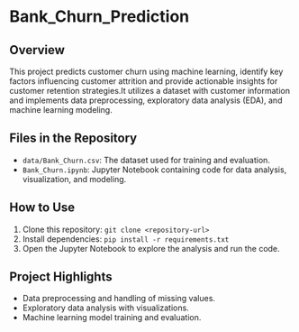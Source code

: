 # Bank_Churn_Prediction
## Overview
This project predicts customer churn using machine learning, identify key factors influencing customer attrition and provide actionable insights for customer retention strategies.It utilizes a dataset with customer information and implements data preprocessing, exploratory data analysis (EDA), and machine learning modeling.

## Files in the Repository
- `data/Bank_Churn.csv`: The dataset used for training and evaluation.
- `Bank_Churn.ipynb`: Jupyter Notebook containing code for data analysis, visualization, and modeling.

## How to Use
1. Clone this repository: `git clone <repository-url>`
2. Install dependencies: `pip install -r requirements.txt`
3. Open the Jupyter Notebook to explore the analysis and run the code.

## Project Highlights
- Data preprocessing and handling of missing values.
- Exploratory data analysis with visualizations.
- Machine learning model training and evaluation.
